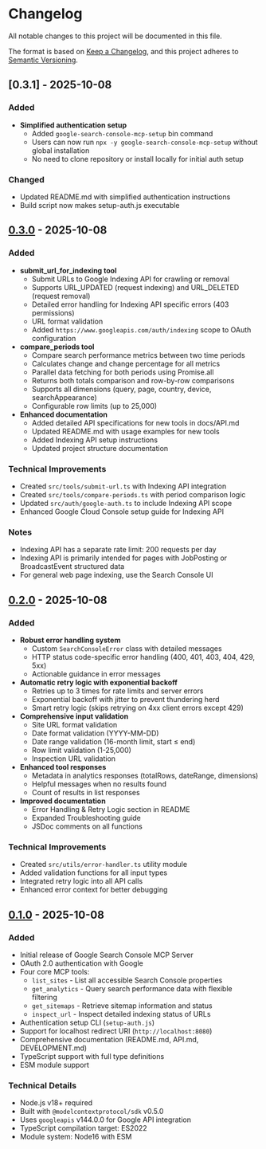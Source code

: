 # Changelog

All notable changes to this project will be documented in this file.

The format is based on [Keep a Changelog](https://keepachangelog.com/en/1.0.0/),
and this project adheres to [Semantic Versioning](https://semver.org/spec/v2.0.0.html).

## [0.3.1] - 2025-10-08

### Added

- **Simplified authentication setup**
  - Added `google-search-console-mcp-setup` bin command
  - Users can now run `npx -y google-search-console-mcp-setup` without global installation
  - No need to clone repository or install locally for initial auth setup

### Changed

- Updated README.md with simplified authentication instructions
- Build script now makes setup-auth.js executable

## [0.3.0] - 2025-10-08

### Added

- **submit_url_for_indexing tool**
  - Submit URLs to Google Indexing API for crawling or removal
  - Supports URL_UPDATED (request indexing) and URL_DELETED (request removal)
  - Detailed error handling for Indexing API specific errors (403 permissions)
  - URL format validation
  - Added `https://www.googleapis.com/auth/indexing` scope to OAuth configuration
- **compare_periods tool**
  - Compare search performance metrics between two time periods
  - Calculates change and change percentage for all metrics
  - Parallel data fetching for both periods using Promise.all
  - Returns both totals comparison and row-by-row comparisons
  - Supports all dimensions (query, page, country, device, searchAppearance)
  - Configurable row limits (up to 25,000)
- **Enhanced documentation**
  - Added detailed API specifications for new tools in docs/API.md
  - Updated README.md with usage examples for new tools
  - Added Indexing API setup instructions
  - Updated project structure documentation

### Technical Improvements

- Created `src/tools/submit-url.ts` with Indexing API integration
- Created `src/tools/compare-periods.ts` with period comparison logic
- Updated `src/auth/google-auth.ts` to include Indexing API scope
- Enhanced Google Cloud Console setup guide for Indexing API

### Notes

- Indexing API has a separate rate limit: 200 requests per day
- Indexing API is primarily intended for pages with JobPosting or BroadcastEvent structured data
- For general web page indexing, use the Search Console UI

## [0.2.0] - 2025-10-08

### Added

- **Robust error handling system**
  - Custom `SearchConsoleError` class with detailed messages
  - HTTP status code-specific error handling (400, 401, 403, 404, 429, 5xx)
  - Actionable guidance in error messages
- **Automatic retry logic with exponential backoff**
  - Retries up to 3 times for rate limits and server errors
  - Exponential backoff with jitter to prevent thundering herd
  - Smart retry logic (skips retrying on 4xx client errors except 429)
- **Comprehensive input validation**
  - Site URL format validation
  - Date format validation (YYYY-MM-DD)
  - Date range validation (16-month limit, start ≤ end)
  - Row limit validation (1-25,000)
  - Inspection URL validation
- **Enhanced tool responses**
  - Metadata in analytics responses (totalRows, dateRange, dimensions)
  - Helpful messages when no results found
  - Count of results in list responses
- **Improved documentation**
  - Error Handling & Retry Logic section in README
  - Expanded Troubleshooting guide
  - JSDoc comments on all functions

### Technical Improvements

- Created `src/utils/error-handler.ts` utility module
- Added validation functions for all input types
- Integrated retry logic into all API calls
- Enhanced error context for better debugging

## [0.1.0] - 2025-10-08

### Added

- Initial release of Google Search Console MCP Server
- OAuth 2.0 authentication with Google
- Four core MCP tools:
  - `list_sites` - List all accessible Search Console properties
  - `get_analytics` - Query search performance data with flexible filtering
  - `get_sitemaps` - Retrieve sitemap information and status
  - `inspect_url` - Inspect detailed indexing status of URLs
- Authentication setup CLI (`setup-auth.js`)
- Support for localhost redirect URI (`http://localhost:8080`)
- Comprehensive documentation (README.md, API.md, DEVELOPMENT.md)
- TypeScript support with full type definitions
- ESM module support

### Technical Details

- Node.js v18+ required
- Built with `@modelcontextprotocol/sdk` v0.5.0
- Uses `googleapis` v144.0.0 for Google API integration
- TypeScript compilation target: ES2022
- Module system: Node16 with ESM

[0.3.0]: https://github.com/Shin-sibainu/google-search-console-mcp-server/releases/tag/v0.3.0
[0.2.0]: https://github.com/Shin-sibainu/google-search-console-mcp-server/releases/tag/v0.2.0
[0.1.0]: https://github.com/Shin-sibainu/google-search-console-mcp-server/releases/tag/v0.1.0

